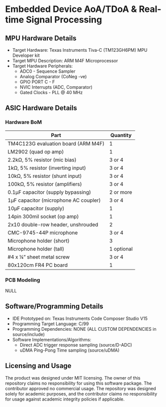 # Embedded Device AoA/TDoA & Real-time Signal Processing

## MPU Hardware Details 
- Target Hardware: Texas Instruments Tiva-C (TM123GH6PM) MPU Developer kit 
- Target MPU Description: ARM M4F Microprocessor 
- Target Hardware Peripherals: 
  - ADC0 - Sequence Sampler 
  - Analog Comparator (CoNeg -ve) 
  - GPIO PORT C - F 
  - NVIC Interrupts (ADC, Comparator) 
  - Gated Clocks - PLL @ 40 MHz 

## ASIC Hardware Details
### Hardware BoM
| Part                                      | Quantity |
|-------------------------------------------|----------|
| TM4C123G evaluation board (ARM M4F)      | 1        |
| LM2902 (quad op amp)                      | 1        |
| 2.2kΩ, 5% resistor (mic bias)            | 3 or 4   |
| 1kΩ, 5% resistor (inverting input)       | 3 or 4   |
| 10kΩ, 5% resistor (shunt input)          | 3 or 4   |
| 100kΩ, 5% resistor (amplifiers)          | 3 or 4   |
| 0.1μF capacitor (supply bypassing)        | 2 or more|
| 1μF capacitor (microphone AC coupler)    | 3 or 4   |
| 10μF capacitor (supply)                   | 1        |
| 14pin 300mil socket (op amp)             | 1        |
| 2x10 double-row header, unshrouded        | 2        |
| CMC-9745-44P microphone                   | 3 or 4   |
| Microphone holder (short)                 | 3        |
| Microphone holder (tall)                  | 1 optional|
| #4 x ¼” sheet metal screw                 | 3 or 4   |
| 80x120cm FR4 PC board                     | 1        |
### PCB Modeling
NULL
## Software/Programming Details 
- IDE Prototyped on: Texas Instruments Code Composer Studio V15 
- Programming Target Language: C/99 
- Programming Dependencies: NONE (ALL CUSTOM DEPENDENCIES in source/include)
- Software Implementations/Algorithms:
    - Direct ADC trigger response sampling (source/D-ADC)
    - uDMA Ping-Pong Time sampling (source/uDMA) 

## Licensing and Usage 
The product was designed under MIT licensing. The owner of this repository claims no responsibility for using this software package. The contributor approved no commercial usage. The repository was designed solely for academic purposes, and the contributor claims no responsibility for usage against academic integrity policies if applicable.
